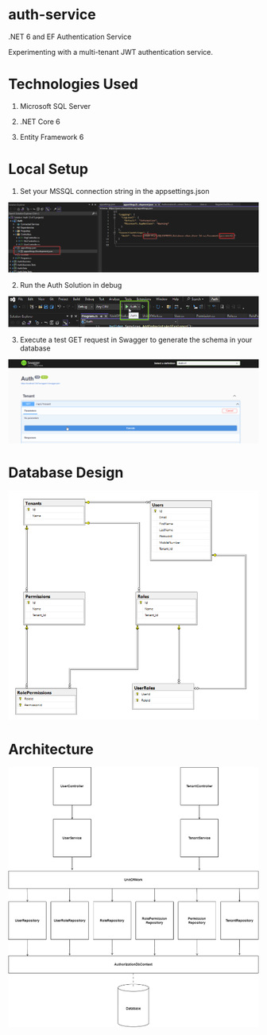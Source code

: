 # auth-service
.NET 6 and EF Authentication Service

Experimenting with a multi-tenant JWT authentication service.

# Technologies Used

1. Microsoft SQL Server

2. .NET Core 6

3. Entity Framework 6

# Local Setup


1. Set your MSSQL connection string in the appsettings.json

![Connection string](https://raw.githubusercontent.com/bdconnors/auth-service/main/Image/mssql5.png)

2. Run the Auth Solution in debug

![Run Auth Solution](https://raw.githubusercontent.com/bdconnors/auth-service/main/Image/run.png)

3. Execute a test GET request in Swagger to generate the schema in your database

![Swagger Test](https://raw.githubusercontent.com/bdconnors/auth-service/main/Image/swagger.png)

# Database Design
![Entity Relationship Diagram](https://raw.githubusercontent.com/bdconnors/auth-service/main/Image/erd2.png)

# Architecture
![Architecture Diagram](https://raw.githubusercontent.com/bdconnors/auth-service/main/Image/arch.png)

